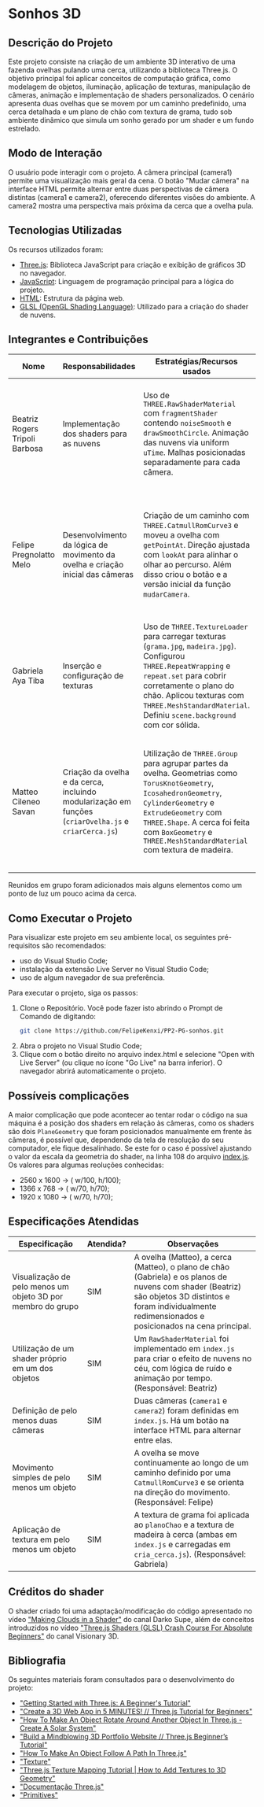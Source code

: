 # Sonhos 3D
## Descrição do Projeto

Este projeto consiste na criação de um ambiente 3D interativo de uma fazenda ovelhas pulando uma cerca, utilizando a biblioteca Three.js. O objetivo principal foi aplicar conceitos de computação gráfica, como modelagem de objetos, iluminação, aplicação de texturas, manipulação de câmeras, animação e implementação de shaders personalizados. O cenário apresenta duas ovelhas que se movem por um caminho predefinido, uma cerca detalhada e um plano de chão com textura de grama, tudo sob ambiente dinâmico que simula um sonho gerado por um shader e um fundo estrelado.

## Modo de Interação
O usuário pode interagir com o projeto. A câmera principal (camera1) permite uma visualização mais geral da cena. O botão "Mudar câmera" na interface HTML permite alternar entre duas perspectivas de câmera distintas (camera1 e camera2), oferecendo diferentes visões do ambiente. A camera2 mostra uma perspectiva mais próxima da cerca que a ovelha pula.

## Tecnologias Utilizadas
Os recursos utilizados foram:
- [Three.js](https://threejs.org/): Biblioteca JavaScript para criação e exibição de gráficos 3D no navegador.
- [JavaScript](https://developer.mozilla.org/pt-BR/docs/Web/JavaScript): Linguagem de programação principal para a lógica do projeto.
- [HTML](https://developer.mozilla.org/pt-BR/docs/Web/HTML): Estrutura da página web.
- [GLSL (OpenGL Shading Language)](https://thebookofshaders.com/): Utilizado para a criação do shader de nuvens.

## Integrantes e Contribuições
| Nome                                | Responsabilidades                                                                                           | Estratégias/Recursos usados                                                                                                                                                                                                                                                                                                                                                                                     | Dificuldades enfrentadas                                                                                                                                                                                                                      |
|-------------------------------------|-------------------------------------------------------------------------------------------------------------|------------------------------------------------------------------------------------------------------------------------------------------------------------------------------------------------------------------------------------------------------------------------------------------------------------------------------------------------------------------------------------------------------------------|--------------------------------------------------------------------------------------------------------------------------------------------------------------------------------------------------------------------------------------------------|
 Beatriz Rogers Tripoli Barbosa     | Implementação dos shaders para as nuvens                                                                  | Uso de `THREE.RawShaderMaterial` com `fragmentShader` contendo `noiseSmooth` e `drawSmoothCircle`. Animação das nuvens via uniform `uTime`. Malhas posicionadas separadamente para cada câmera.                                                                                                                                                                                                            | Curva de aprendizado com GLSL e shaders personalizados. Dificuldades no posicionamento e sincronização visual dos efeitos com as câmeras.                                                                                                       || 
| Felipe Pregnolatto Melo            | Desenvolvimento da lógica de movimento da ovelha e criação inicial das câmeras                                                           | Criação de um caminho com `THREE.CatmullRomCurve3` e moveu a ovelha com `getPointAt`. Direção ajustada com `lookAt` para alinhar o olhar ao percurso. Além disso criou o botão e a versão inicial da função `mudarCamera`.                                                                                                                                                                                                                                                              | Ajustar velocidade e suavidade do movimento e a orientação precisa da ovelha ao longo do caminho. Tentativa de implementar salto comentada no código.                                                                                           |
| Gabriela Aya Tiba                  | Inserção e configuração de texturas                                                                        | Uso de `THREE.TextureLoader` para carregar texturas (`grama.jpg`, `madeira.jpg`). Configurou `THREE.RepeatWrapping` e `repeat.set` para cobrir corretamente o plano do chão. Aplicou texturas com `THREE.MeshStandardMaterial`. Definiu `scene.background` com cor sólida.                                                                                                                                        | Garantir aplicação correta das texturas e configuração de repetição para evitar distorções.     
Matteo Cileneo Savan               | Criação da ovelha e da cerca, incluindo modularização em funções (`criarOvelha.js` e `criarCerca.js`)     | Utilização de `THREE.Group` para agrupar partes da ovelha. Geometrias como `TorusKnotGeometry`, `IcosahedronGeometry`, `CylinderGeometry` e `ExtrudeGeometry` com `THREE.Shape`. A cerca foi feita com `BoxGeometry` e `THREE.MeshStandardMaterial` com textura de madeira.                                                                                                   | Modelagem complexa da ovelha com múltiplas partes exigiu posicionamento e escalonamento cuidadoso. Modularização facilitou a integração com a cena principal.                                                                                  ||                                                                                                                                               |

Reunidos em grupo foram adicionados mais alguns elementos como um ponto de luz um pouco acima da cerca.


## Como Executar o Projeto
Para visualizar este projeto em seu ambiente local, os seguintes pré-requisitos são recomendados:
- uso do Visual Studio Code;
- instalação da extensão Live Server no Visual Studio Code;
- uso de algum navegador de sua preferência.

Para executar o projeto, siga os passos:
1) Clone o Repositório. Você pode fazer isto abrindo o Prompt de Comando de digitando:
    ```bash
    git clone https://github.com/FelipeKenxi/PP2-PG-sonhos.git
2) Abra o projeto no Visual Studio Code;
3) Clique com o botão direito no arquivo index.html e selecione "Open with Live Server" (ou clique no ícone "Go Live" na barra inferior). O navegador abrirá automaticamente o projeto.

## Possíveis complicações
A maior complicação que pode acontecer ao tentar rodar o código na sua máquina é a posição dos shaders em relação às câmeras, como os shaders são dois `PlaneGeometry` que foram posicionados manualmente em frente às câmeras, é possível que, dependendo da tela de resolução do seu computador, ele fique desalinhado.
Se este for o caso é possível ajustando o valor da escala da geometria do shader, na linha 108 do arquivo [index.js](https://github.com/FelipeKenxi/PP2-PG-sonhos/blob/main/index.js).
Os valores para algumas reoluções conhecidas:

 - 2560 x 1600 -> ( w/100, h/100);
 - 1366 x 768 -> ( w/70, h/70);
 - 1920 x 1080 -> ( w/70, h/70);

## Especificações Atendidas
| Especificação                                         | Atendida? | Observações                                                                                                                                                                                                                       |
|-------------------------------------------------------|-----------|------------------------------------------------------------------------------------------------------------------------------------------------------------------------------------------------------------------------------------|
| Visualização de pelo menos um objeto 3D por membro do grupo | SIM        | A ovelha (Matteo), a cerca (Matteo), o plano de chão (Gabriela) e os planos de nuvens com shader (Beatriz) são objetos 3D distintos e foram individualmente redimensionados e posicionados na cena principal.                      |
| Utilização de um shader próprio em um dos objetos     | SIM       | Um `RawShaderMaterial` foi implementado em `index.js` para criar o efeito de nuvens no céu, com lógica de ruído e animação por tempo. (Responsável: Beatriz)                                                                      |
| Definição de pelo menos duas câmeras                  | SIM       | Duas câmeras (`camera1` e `camera2`) foram definidas em `index.js`. Há um botão na interface HTML para alternar entre elas.                                                                                                       |
| Movimento simples de pelo menos um objeto             | SIM       | A ovelha se move continuamente ao longo de um caminho definido por uma `CatmullRomCurve3` e se orienta na direção do movimento. (Responsável: Felipe)                                                                             |
| Aplicação de textura em pelo menos um objeto          | SIM       | A textura de grama foi aplicada ao `planoChao` e a textura de madeira à cerca (ambas em `index.js` e carregadas em `cria_cerca.js`). (Responsável: Gabriela)          

## Créditos do shader
O shader criado foi uma adaptação/modificação do código apresentado no vídeo ["Making Clouds in a Shader"](https://youtu.be/hwa6XRXd1xQ?si=nOUUFalA0cVI7pFM) do canal Darko Supe, além de conceitos introduzidos no vídeo ["Three.js Shaders (GLSL) Crash Course For Absolute Beginners"](https://youtu.be/oKbCaj1J6EI?si=noQjfjEsayKIi085) do canal Visionary 3D.                                                             

## Bibliografia
Os seguintes materiais foram consultados para o desenvolvimento do projeto:
* ["Getting Started with Three.js: A Beginner's Tutorial"](https://youtu.be/XPhAR1YdD6o?si=slnQ4ROx1Us_xNWY)
* ["Create a 3D Web App in 5 MINUTES! // Three.js Tutorial for Beginners"](https://www.youtube.com/watch?app=desktop&v=QCS1DOu2IzU&ab_channel=DanGreenheck)
* ["How To Make An Object Rotate Around Another Object In Three.js - Create A Solar System"](https://www.youtube.com/watch?v=XXzqSAt3UIw&ab_channel=WaelYasmina)
* ["Build a Mindblowing 3D Portfolio Website // Three.js Beginner’s Tutorial"](https://www.youtube.com/watch?v=Q7AOvWpIVHU&ab_channel=Fireship)
* ["How To Make An Object Follow A Path In Three.js"](https://www.youtube.com/watch?v=nwiaqLGAyjo&ab_channel=WaelYasmina)
* ["Texture"](https://threejs.org/docs/#api/en/textures/Texture)
* ["Three.js Texture Mapping Tutorial | How to Add Textures to 3D Geometry"](https://www.youtube.com/watch?v=vLz2Rk1r_gQ&ab_channel=SuboptimalEngineer)
* ["Documentação Three.js"](https://www.youtube.com/watch?v=vLz2Rk1r_gQ&ab_channel=SuboptimalEngineer)
* ["Primitives"](https://threejs.org/manual/#en/primitives)
